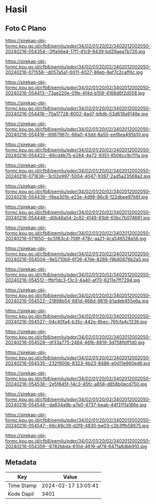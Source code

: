 # Hasil

## Foto C Plano

https://sirekap-obj-formc.kpu.go.id/cfb8/pemilu/pdpr/34/02/01/20/02/3402012002050-20240216-054354--3ffa56e4-17f1-41c9-9439-bd29aea7b726.jpg

https://sirekap-obj-formc.kpu.go.id/cfb8/pemilu/pdpr/34/02/01/20/02/3402012002050-20240216-071558--d057a5a1-6011-4027-86eb-8ef7c2caff6c.jpg

https://sirekap-obj-formc.kpu.go.id/cfb8/pemilu/pdpr/34/02/01/20/02/3402012002050-20240216-054413--73ae220e-01fe-4f4d-b159-4168d6f2d558.jpg

https://sirekap-obj-formc.kpu.go.id/cfb8/pemilu/pdpr/34/02/01/20/02/3402012002050-20240216-054418--70a17728-8002-4ad7-b9db-53d619a9148e.jpg

https://sirekap-obj-formc.kpu.go.id/cfb8/pemilu/pdpr/34/02/01/20/02/3402012002050-20240216-054418--6967967c-66a0-43dd-8a50-eef8ea495b10.jpg

https://sirekap-obj-formc.kpu.go.id/cfb8/pemilu/pdpr/34/02/01/20/02/3402012002050-20240216-054422--66cd4b75-e284-4e72-9351-8506cc9c111a.jpg

https://sirekap-obj-formc.kpu.go.id/cfb8/pemilu/pdpr/34/02/01/20/02/3402012002050-20240216-071636--3c02e997-5004-4047-9397-2ad5a23568a2.jpg

https://sirekap-obj-formc.kpu.go.id/cfb8/pemilu/pdpr/34/02/01/20/02/3402012002050-20240216-054439--f9ea301b-e23e-4d99-86c8-122dbee97b6f.jpg

https://sirekap-obj-formc.kpu.go.id/cfb8/pemilu/pdpr/34/02/01/20/02/3402012002050-20240216-054448--d0b48a54-2c82-4149-81b8-63bc7b074681.jpg

https://sirekap-obj-formc.kpu.go.id/cfb8/pemilu/pdpr/34/02/01/20/02/3402012002050-20240216-071650--bc5f83cd-708f-478c-aa21-4ca546528a56.jpg

https://sirekap-obj-formc.kpu.go.id/cfb8/pemilu/pdpr/34/02/01/20/02/3402012002050-20240216-054504--9e5710b9-6f36-47de-8286-f9b80876b2a5.jpg

https://sirekap-obj-formc.kpu.go.id/cfb8/pemilu/pdpr/34/02/01/20/02/3402012002050-20240216-054512--ffbf1dc3-f3c3-4a40-af70-6211e7ff7294.jpg

https://sirekap-obj-formc.kpu.go.id/cfb8/pemilu/pdpr/34/02/01/20/02/3402012002050-20240216-054522--21898b54-681d-468d-9819-b1adeb455e6a.jpg

https://sirekap-obj-formc.kpu.go.id/cfb8/pemilu/pdpr/34/02/01/20/02/3402012002050-20240216-054527--04c40fa4-b35c-442e-8bec-76fcfa4c1236.jpg

https://sirekap-obj-formc.kpu.go.id/cfb8/pemilu/pdpr/34/02/01/20/02/3402012002050-20240216-054528--df33a775-2484-46fb-8819-3d758fbff1d0.jpg

https://sirekap-obj-formc.kpu.go.id/cfb8/pemilu/pdpr/34/02/01/20/02/3402012002050-20240216-054535--232f900b-8323-4b23-8486-e0d11e660ed6.jpg

https://sirekap-obj-formc.kpu.go.id/cfb8/pemilu/pdpr/34/02/01/20/02/3402012002050-20240216-054536--2e5f845f-14c3-45fc-a858-d858b0ecd750.jpg

https://sirekap-obj-formc.kpu.go.id/cfb8/pemilu/pdpr/34/02/01/20/02/3402012002050-20240216-054546--da834a9b-a7e0-4737-beab-44f3111a186e.jpg

https://sirekap-obj-formc.kpu.go.id/cfb8/pemilu/pdpr/34/02/01/20/02/3402012002050-20240216-054547--66c49c39-d2f9-4830-be03-c2b3ffb58675.jpg

https://sirekap-obj-formc.kpu.go.id/cfb8/pemilu/pdpr/34/02/01/20/02/3402012002050-20240216-054359--8782bbda-610d-4619-af78-647fa8dbb910.jpg


## Metadata

| Key        | Value               |
| ---------- | ------------------- |
| Time Stamp | 2024-02-17 13:05:41 |
| Kode Dapil | 3401                |



